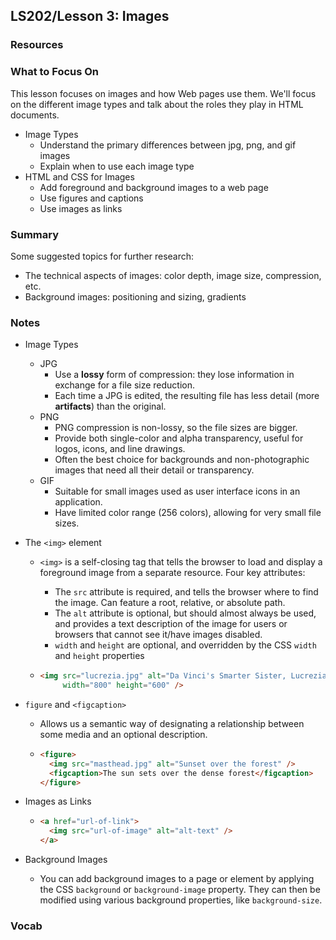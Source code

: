 ## LS202/Lesson 3: Images

### Resources
### What to Focus On

This lesson focuses on images and how Web pages use them. We'll focus on the different image types and talk about the roles they play in HTML documents.

* Image Types
  * Understand the primary differences between jpg, png, and gif images
  * Explain when to use each image type
* HTML and CSS for Images
  * Add foreground and background images to a web page
  * Use figures and captions
  * Use images as links

### Summary

Some suggested topics for further research:

- The technical aspects of images: color depth, image size, compression, etc.
- Background images: positioning and sizing, gradients

### Notes

* Image Types

  * JPG
    * Use a **lossy** form of compression: they lose information in exchange for a file size reduction.
    * Each time a JPG is edited, the resulting file has less detail (more **artifacts**) than the original.
  * PNG
    * PNG compression is non-lossy, so the file sizes are bigger.
    * Provide both single-color and alpha transparency, useful for logos, icons, and line drawings.
    * Often the best choice for backgrounds and non-photographic images that need all their detail or transparency.
  * GIF
    * Suitable for small images used as user interface icons in an application.
    * Have limited color range (256 colors), allowing for very small file sizes.

* The `<img>` element

  * `<img>` is a self-closing tag that tells the browser to load and display a foreground image from a separate resource. Four key attributes:

    * The `src` attribute is required, and tells the browser where to find the image. Can feature a root, relative, or absolute path.
    * The `alt` attribute is optional, but should almost always be used, and provides a text description of the image for users or browsers that cannot see it/have images disabled.
    * `width` and `height` are optional, and overridden by the CSS `width` and `height` properties

  * ```html
    <img src="lucrezia.jpg" alt="Da Vinci's Smarter Sister, Lucrezia"
         width="800" height="600" />
    ```

* `figure` and `<figcaption>`

  * Allows us a semantic way of designating a relationship between some media and an optional description.

  * ```html
    <figure>
      <img src="masthead.jpg" alt="Sunset over the forest" />
      <figcaption>The sun sets over the dense forest</figcaption>
    </figure>
    ```

* Images as Links

  * ```html
    <a href="url-of-link">
      <img src="url-of-image" alt="alt-text" />
    </a>
    ```

* Background Images

  * You can add background images to a page or element by applying the CSS `background` or `background-image` property. They can then be modified using various background properties, like `background-size`.

### Vocab
